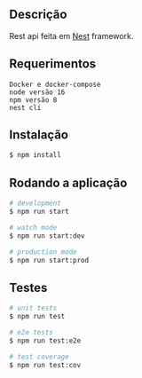 ## Descrição

Rest api feita em [Nest](https://github.com/nestjs/nest) framework.

## Requerimentos

```
Docker e docker-compose
node versão 16
npm versão 8
nest cli
```

## Instalação

```bash
$ npm install
```

## Rodando a aplicação

```bash
# development
$ npm run start

# watch mode
$ npm run start:dev

# production mode
$ npm run start:prod
```

## Testes

```bash
# unit tests
$ npm run test

# e2e tests
$ npm run test:e2e

# test coverage
$ npm run test:cov
```
